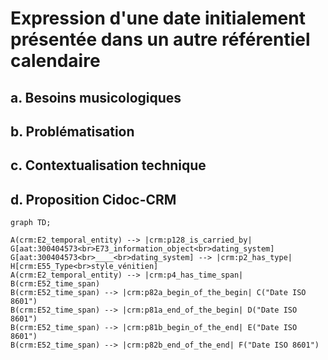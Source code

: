 # Expression d'une date initialement présentée dans un autre référentiel calendaire

## a. Besoins musicologiques

## b. Problématisation

## c. Contextualisation technique

## d. Proposition Cidoc-CRM 

```mermaid
graph TD;

A(crm:E2_temporal_entity) --> |crm:p128_is_carried_by| G[aat:300404573<br>E73_information_object<br>dating_system]
G[aat:300404573<br>____<br>dating_system] --> |crm:p2_has_type| H[crm:E55_Type<br>style_vénitien]
A(crm:E2_temporal_entity) --> |crm:p4_has_time_span| B(crm:E52_time_span)
B(crm:E52_time_span) --> |crm:p82a_begin_of_the_begin| C("Date ISO 8601")
B(crm:E52_time_span) --> |crm:p81a_end_of_the_begin| D("Date ISO 8601")
B(crm:E52_time_span) --> |crm:p81b_begin_of_the_end| E("Date ISO 8601")
B(crm:E52_time_span) --> |crm:p82b_end_of_the_end| F("Date ISO 8601")
```
